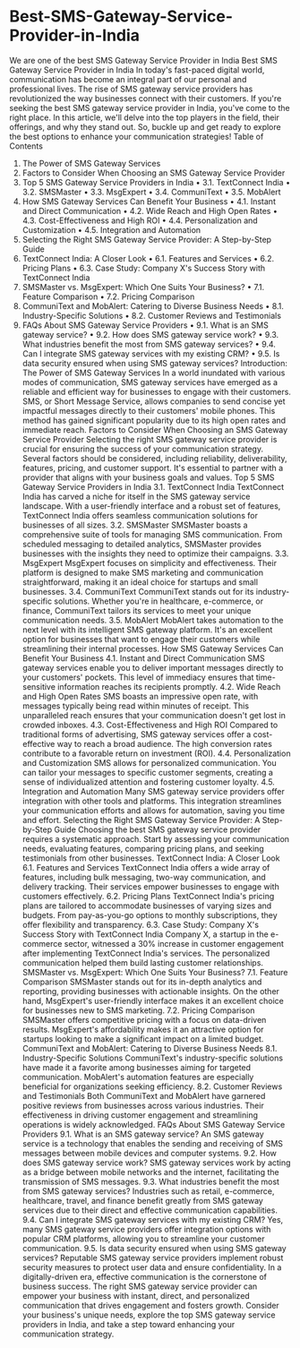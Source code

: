 # Best-SMS-Gateway-Service-Provider-in-India
We are one of the best SMS Gateway Service Provider in India
Best SMS Gateway Service Provider in India
In today's fast-paced digital world, communication has become an integral part of our personal and professional lives. The rise of SMS gateway service providers has revolutionized the way businesses connect with their customers. If you're seeking the best SMS gateway service provider in India, you've come to the right place. In this article, we'll delve into the top players in the field, their offerings, and why they stand out. So, buckle up and get ready to explore the best options to enhance your communication strategies!
Table of Contents
1.	The Power of SMS Gateway Services
2.	Factors to Consider When Choosing an SMS Gateway Service Provider
3.	Top 5 SMS Gateway Service Providers in India
•	3.1. TextConnect India
•	3.2. SMSMaster
•	3.3. MsgExpert
•	3.4. CommuniText
•	3.5. MobAlert
4.	How SMS Gateway Services Can Benefit Your Business
•	4.1. Instant and Direct Communication
•	4.2. Wide Reach and High Open Rates
•	4.3. Cost-Effectiveness and High ROI
•	4.4. Personalization and Customization
•	4.5. Integration and Automation
5.	Selecting the Right SMS Gateway Service Provider: A Step-by-Step Guide
6.	TextConnect India: A Closer Look
•	6.1. Features and Services
•	6.2. Pricing Plans
•	6.3. Case Study: Company X's Success Story with TextConnect India
7.	SMSMaster vs. MsgExpert: Which One Suits Your Business?
•	7.1. Feature Comparison
•	7.2. Pricing Comparison
8.	CommuniText and MobAlert: Catering to Diverse Business Needs
•	8.1. Industry-Specific Solutions
•	8.2. Customer Reviews and Testimonials
9.	FAQs About SMS Gateway Service Providers
•	9.1. What is an SMS gateway service?
•	9.2. How does SMS gateway service work?
•	9.3. What industries benefit the most from SMS gateway services?
•	9.4. Can I integrate SMS gateway services with my existing CRM?
•	9.5. Is data security ensured when using SMS gateway services?
Introduction: The Power of SMS Gateway Services
In a world inundated with various modes of communication, SMS gateway services have emerged as a reliable and efficient way for businesses to engage with their customers. SMS, or Short Message Service, allows companies to send concise yet impactful messages directly to their customers' mobile phones. This method has gained significant popularity due to its high open rates and immediate reach.
Factors to Consider When Choosing an SMS Gateway Service Provider
Selecting the right SMS gateway service provider is crucial for ensuring the success of your communication strategy. Several factors should be considered, including reliability, deliverability, features, pricing, and customer support. It's essential to partner with a provider that aligns with your business goals and values.
Top 5 SMS Gateway Service Providers in India
3.1. TextConnect India
TextConnect India has carved a niche for itself in the SMS gateway service landscape. With a user-friendly interface and a robust set of features, TextConnect India offers seamless communication solutions for businesses of all sizes.
3.2. SMSMaster
SMSMaster boasts a comprehensive suite of tools for managing SMS communication. From scheduled messaging to detailed analytics, SMSMaster provides businesses with the insights they need to optimize their campaigns.
3.3. MsgExpert
MsgExpert focuses on simplicity and effectiveness. Their platform is designed to make SMS marketing and communication straightforward, making it an ideal choice for startups and small businesses.
3.4. CommuniText
CommuniText stands out for its industry-specific solutions. Whether you're in healthcare, e-commerce, or finance, CommuniText tailors its services to meet your unique communication needs.
3.5. MobAlert
MobAlert takes automation to the next level with its intelligent SMS gateway platform. It's an excellent option for businesses that want to engage their customers while streamlining their internal processes.
How SMS Gateway Services Can Benefit Your Business
4.1. Instant and Direct Communication
SMS gateway services enable you to deliver important messages directly to your customers' pockets. This level of immediacy ensures that time-sensitive information reaches its recipients promptly.
4.2. Wide Reach and High Open Rates
SMS boasts an impressive open rate, with messages typically being read within minutes of receipt. This unparalleled reach ensures that your communication doesn't get lost in crowded inboxes.
4.3. Cost-Effectiveness and High ROI
Compared to traditional forms of advertising, SMS gateway services offer a cost-effective way to reach a broad audience. The high conversion rates contribute to a favorable return on investment (ROI).
4.4. Personalization and Customization
SMS allows for personalized communication. You can tailor your messages to specific customer segments, creating a sense of individualized attention and fostering customer loyalty.
4.5. Integration and Automation
Many SMS gateway service providers offer integration with other tools and platforms. This integration streamlines your communication efforts and allows for automation, saving you time and effort.
Selecting the Right SMS Gateway Service Provider: A Step-by-Step Guide
Choosing the best SMS gateway service provider requires a systematic approach. Start by assessing your communication needs, evaluating features, comparing pricing plans, and seeking testimonials from other businesses.
TextConnect India: A Closer Look
6.1. Features and Services
TextConnect India offers a wide array of features, including bulk messaging, two-way communication, and delivery tracking. Their services empower businesses to engage with customers effectively.
6.2. Pricing Plans
TextConnect India's pricing plans are tailored to accommodate businesses of varying sizes and budgets. From pay-as-you-go options to monthly subscriptions, they offer flexibility and transparency.
6.3. Case Study: Company X's Success Story with TextConnect India
Company X, a startup in the e-commerce sector, witnessed a 30% increase in customer engagement after implementing TextConnect India's services. The personalized communication helped them build lasting customer relationships.
SMSMaster vs. MsgExpert: Which One Suits Your Business?
7.1. Feature Comparison
SMSMaster stands out for its in-depth analytics and reporting, providing businesses with actionable insights. On the other hand, MsgExpert's user-friendly interface makes it an excellent choice for businesses new to SMS marketing.
7.2. Pricing Comparison
SMSMaster offers competitive pricing with a focus on data-driven results. MsgExpert's affordability makes it an attractive option for startups looking to make a significant impact on a limited budget.
CommuniText and MobAlert: Catering to Diverse Business Needs
8.1. Industry-Specific Solutions
CommuniText's industry-specific solutions have made it a favorite among businesses aiming for targeted communication. MobAlert's automation features are especially beneficial for organizations seeking efficiency.
8.2. Customer Reviews and Testimonials
Both CommuniText and MobAlert have garnered positive reviews from businesses across various industries. Their effectiveness in driving customer engagement and streamlining operations is widely acknowledged.
FAQs About SMS Gateway Service Providers
9.1. What is an SMS gateway service?
An SMS gateway service is a technology that enables the sending and receiving of SMS messages between mobile devices and computer systems.
9.2. How does SMS gateway service work?
SMS gateway services work by acting as a bridge between mobile networks and the internet, facilitating the transmission of SMS messages.
9.3. What industries benefit the most from SMS gateway services?
Industries such as retail, e-commerce, healthcare, travel, and finance benefit greatly from SMS gateway services due to their direct and effective communication capabilities.
9.4. Can I integrate SMS gateway services with my existing CRM?
Yes, many SMS gateway service providers offer integration options with popular CRM platforms, allowing you to streamline your customer communication.
9.5. Is data security ensured when using SMS gateway services?
Reputable SMS gateway service providers implement robust security measures to protect user data and ensure confidentiality.
In a digitally-driven era, effective communication is the cornerstone of business success. The right SMS gateway service provider can empower your business with instant, direct, and personalized communication that drives engagement and fosters growth. Consider your business's unique needs, explore the top SMS gateway service providers in India, and take a step toward enhancing your communication strategy.

